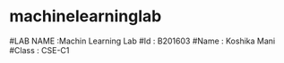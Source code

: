 # machinelearninglab
#LAB NAME :Machin Learning Lab
#Id : B201603
#Name : Koshika Mani
#Class : CSE-C1
